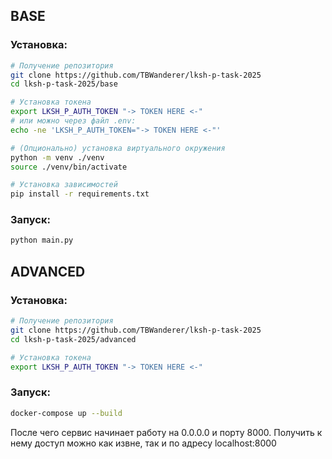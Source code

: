 ## BASE

### Установка:
```bash
# Получение репозитория
git clone https://github.com/TBWanderer/lksh-p-task-2025
cd lksh-p-task-2025/base

# Установка токена
export LKSH_P_AUTH_TOKEN "-> TOKEN HERE <-" 
# или можно через файл .env:
echo -ne 'LKSH_P_AUTH_TOKEN="-> TOKEN HERE <-"'

# (Опционально) установка виртуального окружения
python -m venv ./venv
source ./venv/bin/activate

# Установка зависимостей
pip install -r requirements.txt
```

### Запуск:
```bash
python main.py
```

## ADVANCED

### Установка:
```bash
# Получение репозитория
git clone https://github.com/TBWanderer/lksh-p-task-2025
cd lksh-p-task-2025/advanced

# Установка токена
export LKSH_P_AUTH_TOKEN "-> TOKEN HERE <-" 
```

### Запуск:
```bash
docker-compose up --build
```
После чего сервис начинает работу на 0.0.0.0 и порту 8000. Получить к нему доступ можно как извне, так и по адресу localhost:8000
